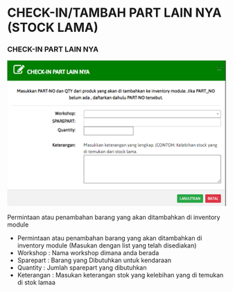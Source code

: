 # CHECK-IN/TAMBAH PART LAIN NYA (STOCK LAMA)

### CHECK-IN PART LAIN NYA

![](<../.gitbook/assets/check in part lainya.PNG>)

Permintaan atau penambahan barang yang akan ditambahkan di inventory module

* Permintaan atau penambahan barang yang akan ditambahkan di inventory module  (Masukan dengan list yang telah disediakan)
* Workshop : Nama workshop dimana anda berada
* Sparepart : Barang yang Dibutuhkan untuk kendaraan
* Quantity : Jumlah sparepart yang dibutuhkan&#x20;
* Keterangan : Masukan keterangan stok yang kelebihan yang di temukan di stok lamaa
